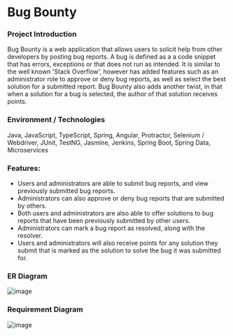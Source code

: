 # Bug Bounty
### Project Introduction
Bug Bounty is a web application that allows users to solicit help from other developers by posting bug reports. A bug is defined as a a code snippet that has errors, exceptions or that does not run as intended. It is similar to the well known 'Stack Overflow', however has added features such as an administrator role to approve or deny bug reports, as well as select the best solution for a submitted report. Bug Bounty also adds another twist, in that when a solution for a bug is selected, the author of that solution receives points.

### Environment / Technologies
Java, JavaScript, TypeScript, Spring, Angular, Protractor, Selenium / Webdriver, JUnit, TestNG, Jasmine, Jenkins, Spring Boot, Spring Data, Microservices

### Features:
* Users and administrators are able to submit bug reports, and view previously submitted bug reports.
* Administrators can also approve or deny bug reports that are submitted by others.
* Both users and administrators are also able to offer solutions to bug reports that have been previously submitted by other users.
* Administrators can mark a bug report as resolved, along with the resolver.
* Users and administrators will also receive points for any solution they submit that is marked as the solution to solve the bug it was submitted for.

### ER Diagram

![image](https://user-images.githubusercontent.com/50306571/119531535-042da400-bd52-11eb-9843-e9e952b4db0c.png)


### Requirement Diagram
![image](https://user-images.githubusercontent.com/50306571/120244081-43b72d00-c237-11eb-919e-b758e757b15d.png)
